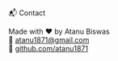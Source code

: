 📬 Contact

Made with ❤️ by Atanu Biswas  
📧 atanu1871@gmail.com  
🐍 [github.com/atanu1871](https://github.com/atanu1871)
